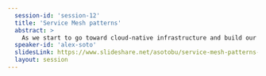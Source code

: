```yaml
---
  session-id: 'session-12'
  title: 'Service Mesh patterns'
  abstract: >
    As we start to go toward cloud-native infrastructure and build our applications out of microservices, we must fully face the drawbacks and challenges to doing so. Some of these challenges include how to consistently monitor and collect statistics, tracing, and another telemetry, how to add resiliency in the face of unexpected failure, how to do powerful feature routing (ie feature graduation, tap compare) and much more like securing your services correctly. Service mesh, in general, helps developers solve this in a non-invasive way. In this session, we'll show how you can take advantage of these capabilities and show you some patterns that you can implement easily with a service mesh to make your delivery to production smoothly and without surprises. We expect most developers haven't adequately solved for these issues, so we'll take it to step by step and build up a strong understanding of Istio and its patterns, harness its power in your production services architecture.
  speaker-id: 'alex-soto'
  slidesLink: https://www.slideshare.net/asotobu/service-mesh-patterns-230204304
  layout: session
---
```

